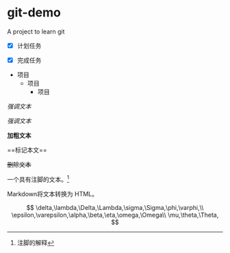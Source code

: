 # git-demo
A project to learn git 


- [x] 计划任务

- [x] 完成任务

- 项目
  - 项目
    - 项目

*强调文本*

_强调文本_

**加粗文本**

==标记本文==

~~删除文本~~

一个具有注脚的文本。[^2]

Markdown将文本转换为 HTML。


$$
\delta,\lambda,\Delta,\Lambda,\sigma,\Sigma,\phi,\varphi,\\
\epsilon,\varepsilon,\alpha,\beta,\eta,\omega,\Omega\\
\mu,\theta,\Theta,
$$




[^2]: 注脚的解释
[^2]: this is a test 脚注
